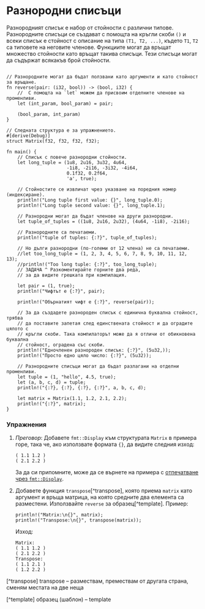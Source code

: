 # Разнородни списъци

Разнородният списък е набор от стойности с различни типове. Разнородните
списъци се създават с помощта на кръгли скоби `()` и всеки списък е стойност с
описание на типа `(T1, T2, ...)`, където `T1`, `T2`  са типовете на неговите
членове. Функциите могат да връщат множество стойности като връщат такива списъци.
Тези списъци могат да съдържат всякакъв брой стойности.

```rust,editable

// Разнородните могат да бъдат ползвани като аргументи и като стойност за връщане.
fn reverse(pair: (i32, bool)) -> (bool, i32) {
    //  С помощта на `let` можем да присвоим отделните членове на променливи.
    let (int_param, bool_param) = pair;

    (bool_param, int_param)
}

// Следната структура е за упражнението.
#[derive(Debug)]
struct Matrix(f32, f32, f32, f32);

fn main() {
    // Списък с повече разнородни стойности.
    let long_tuple = (1u8, 2u16, 3u32, 4u64,
                      -1i8, -2i16, -3i32, -4i64,
                      0.1f32, 0.2f64,
                      'a', true);

    // Стойностите се извличат чрез указване на поредния номер (индексиране).
    println!("Long tuple first value: {}", long_tuple.0);
    println!("Long tuple second value: {}", long_tuple.1);

    // Разнородни могат да бъдат членове на други разнородни.
    let tuple_of_tuples = ((1u8, 2u16, 2u32), (4u64, -1i8), -2i16);

    // Разнородните са печатаеми.
    println!("tuple of tuples: {:?}", tuple_of_tuples);

    // Но дълги разнородни (по-големи от 12 члена) не са печатаеми.
    //let too_long_tuple = (1, 2, 3, 4, 5, 6, 7, 8, 9, 10, 11, 12, 13);
    //println!("Too long tuple: {:?}", too_long_tuple);
    // ЗАДАЧА ^ Разкоментирайте горните два реда,
    // за да видите грешката при компилация.

    let pair = (1, true);
    println!("Чифтът е {:?}", pair);

    println!("Обърнатият чифт е {:?}", reverse(pair));

    // За да създадете разнороден списък с единична буквална стойност, трябва
    // да поставите запетая след единствената стойност и да оградите цялото с
    // кръгли скоби. Така компилаторът може да я отличи от обикновена буквална
    // стойност, оградена със скоби.
    println!("Едночленен разнороден списък: {:?}", (5u32,));
    println!("Просто едно цяло число: {:?}", (5u32));

    // Разнородните списъци могат да бъдат разлагани на отделни променливи.
    let tuple = (1, "hello", 4.5, true);
    let (a, b, c, d) = tuple;
    println!("{:?}, {:?}, {:?}, {:?}", a, b, c, d);

    let matrix = Matrix(1.1, 1.2, 2.1, 2.2);
    println!("{:?}", matrix);
}
```

### Упражнения

1. *Преговор*: Добавете `fmt::Display` към структурата `Matrix` в примера горе,
   така че, ако използвате формата `{}`, да видите следния изход:

   ```text
   ( 1.1 1.2 )
   ( 2.1 2.2 )
   ```

   За да си припомните, може да се върнете на примера с [отпечатване чрез
   `fmt::Display`][print_display].
2. Добавете функция `transpose`[^transpose], която приема `matrix` като аргумент и връща
   матрица, на която средните два елемента са разместени. Използвайте `reverse`
   за образец[^template].  Пример:

   ```rust,ignore
   println!("Matrix:\n{}", matrix);
   println!("Transpose:\n{}", transpose(matrix));
   ```

   Изход:

   ```text
   Matrix:
   ( 1.1 1.2 )
   ( 2.1 2.2 )
   Transpose:
   ( 1.1 2.1 )
   ( 1.2 2.2 )
   ```

[^transpose] transpose – размествам, премествам от другата страна, сменям местата на две неща

[^template] образец (шаблон) – template

[print_display]: ../hello/print/print_display.md

